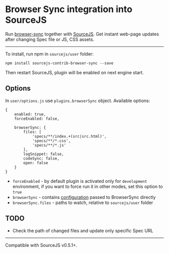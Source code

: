 Browser Sync integration into SourceJS
===============

Run [browser-sync](http://www.browsersync.io) together with [SourceJS](http://sourcejs.com). Get instant web-page updates after changing Spec file or JS, CSS assets.

___

To install, run npm in `sourcejs/user` folder:

```
npm install sourcejs-contrib-browser-sync --save
```

Then restart SourceJS, plugin will be enabled on next engine start.

## Options

In `user/options.js` use `plugins.browserSync` object. Available options:

```
{
    enabled: true,
    forceEnabled: false,

    browserSync: {
        files: [
            'specs/**/index.+(src|src.html)',
            'specs/**/*.css',
            'specs/**/*.js'
        ],
        logSnippet: false,
        codeSync: false,
        open: false
    }
}
```

* `forceEnabled` - by default plugin is activated only for `development` environment, if you want to force run it in other modes, set this option to `true`
* `browserSync` - contains [configuration](http://www.browsersync.io/docs/options) passed to BrowserSync directly
* `browserSync.files` - paths to watch, relative to `sourcejs/user` folder

## TODO

* Check the path of changed files and update only specific Spec URL

___

Compatible with SourceJS v0.5.1+.
